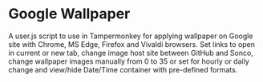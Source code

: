 # Google Wallpaper
A user.js script to use in Tampermonkey for applying wallpaper on Google site with Chrome, MS Edge, Firefox and Vivaldi browsers.
Set links to open in current or new tab, change image host site between GitHub and Sonco, change wallpaper images manually from 0 to 35 or set for hourly or daily change and view/hide Date/Time container with pre-defined formats.
